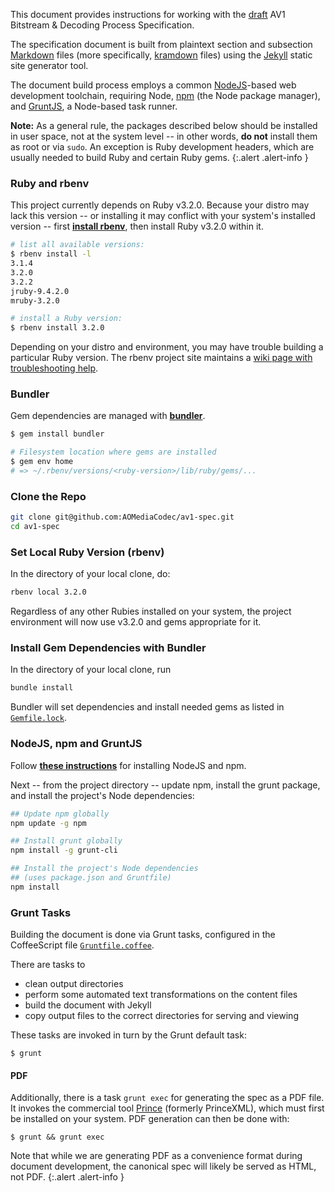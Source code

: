 
This document provides instructions for working with the [draft] AV1 Bitstream
&amp; Decoding Process Specification.

The specification document is built from plaintext section and subsection
[Markdown] files (more specifically, [kramdown] files) using the [Jekyll] static
site generator tool.

The document build process employs a common [NodeJS]-based web development
toolchain, requiring Node, [npm] (the Node package manager), and [GruntJS], a Node-based task runner.

**Note:** As a general rule, the packages described below should be installed
in user space, not at the system level -- in other words, **do not** install
them as root or via `sudo`. An exception is Ruby development headers, which are
usually needed to build Ruby and certain Ruby gems.
{:.alert .alert-info }


### Ruby and rbenv

This project currently depends on Ruby v3.2.0. Because your distro may lack this
version -- or installing it may conflict with your system's installed version --
first **[install rbenv]**, then install Ruby v3.2.0 within it.

~~~~~ bash
# list all available versions:
$ rbenv install -l
3.1.4
3.2.0
3.2.2
jruby-9.4.2.0
mruby-3.2.0

# install a Ruby version:
$ rbenv install 3.2.0
~~~~~

Depending on your distro and environment, you may have trouble building a
particular Ruby version. The rbenv project site maintains a
[wiki page with troubleshooting help](https://github.com/rbenv/ruby-build/wiki).


### Bundler

Gem dependencies are managed with **[bundler]**.

~~~~~ bash
$ gem install bundler

# Filesystem location where gems are installed
$ gem env home
# => ~/.rbenv/versions/<ruby-version>/lib/ruby/gems/...
~~~~~


### Clone the Repo

~~~~~ bash
git clone git@github.com:AOMediaCodec/av1-spec.git
cd av1-spec
~~~~~


### Set Local Ruby Version (rbenv)

In the directory of your local clone, do:

~~~~~ bash
rbenv local 3.2.0
~~~~~

Regardless of any other Rubies installed on your system, the project environment
will now use v3.2.0 and gems appropriate for it.


### Install Gem Dependencies with Bundler

In the directory of your local clone, run

~~~~~ bash
bundle install
~~~~~

Bundler will set dependencies and install needed gems as listed in
[`Gemfile.lock`].


### NodeJS, npm and GruntJS

Follow **[these instructions]** for installing NodeJS and npm.

Next -- from the project directory -- update npm, install the grunt package,
and install the project's Node dependencies:

~~~~~ bash
## Update npm globally
npm update -g npm

## Install grunt globally
npm install -g grunt-cli

## Install the project's Node dependencies
## (uses package.json and Gruntfile)
npm install
~~~~~


### Grunt Tasks

Building the document is done via Grunt tasks, configured in the CoffeeScript
file [`Gruntfile.coffee`].

There are tasks to

  * clean output directories
  * perform some automated text transformations on the content files
  * build the document with Jekyll
  * copy output files to the correct directories for serving and viewing

These tasks are invoked in turn by the Grunt default task:

~~~~~
$ grunt
~~~~~


#### PDF

Additionally, there is a task `grunt exec` for generating the spec as a PDF
file. It invokes the commercial tool [Prince] (formerly PrinceXML), which must
first be installed on your system. PDF generation can then be done with:

~~~~~
$ grunt && grunt exec
~~~~~

Note that while we are generating PDF as a convenience format during document
development, the canonical spec will likely be served as HTML, not PDF.
{:.alert .alert-info }


[draft]: https://aomediacodec.github.io/av1-spec/
[Markdown]: https://daringfireball.net/projects/markdown/
[kramdown]: https://kramdown.gettalong.org/
[Jekyll]: https://jekyllrb.com/
[rbenv]: https://github.com/rbenv/rbenv
[bundler]: https://bundler.io/
[install rbenv]: https://github.com/rbenv/rbenv#installation
[GruntJS]: https://gruntjs.com/
[NodeJS]: https://nodejs.org/
[npm]: https://www.npmjs.org/
[`Gemfile.lock`]: https://github.com/AOMediaCodec/av1-spec/blob/master/Gemfile.lock
[these instructions]: https://www.taniarascia.com/how-to-install-and-use-node-js-and-npm-mac-and-windows/
[`Gruntfile.coffee`]: https://github.com/AOMediaCodec/av1-spec/blob/master/Gruntfile.coffee
[Prince]: https://www.princexml.com/

